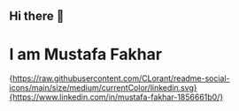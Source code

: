 ## Hi there 👋
# I am Mustafa Fakhar
{https://raw.githubusercontent.com/CLorant/readme-social-icons/main/size/medium/currentColor/linkedin.svg}{https://www.linkedin.com/in/mustafa-fakhar-1856661b0/}
<!--

🎓 MSc in Global Sustainability Engineering
📍 Based in the United Kingdom
**mustafafakhar/mustafafakhar** is a ✨ _special_ ✨ repository because its `README.md` (this file) appears on your GitHub profile.
## 📂 Projects
- [Sustainability_Data_Insights](https://github.com/yourusername/Sustainability_Data_Insights)  
  Analyzing environmental metrics using Python & Pandas.
- [Renewable_Energy_Predictor](https://github.com/yourusername/Renewable_Energy_Predictor)  
  Forecasting renewable energy output using ML models.
